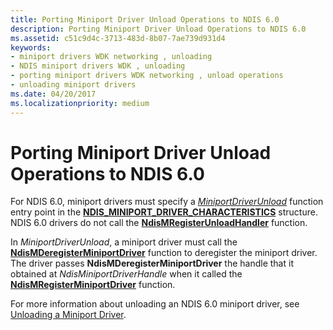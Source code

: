 ```yaml
---
title: Porting Miniport Driver Unload Operations to NDIS 6.0
description: Porting Miniport Driver Unload Operations to NDIS 6.0
ms.assetid: c51c9d4c-3713-483d-8b07-7ae739d931d4
keywords:
- miniport drivers WDK networking , unloading
- NDIS miniport drivers WDK , unloading
- porting miniport drivers WDK networking , unload operations
- unloading miniport drivers
ms.date: 04/20/2017
ms.localizationpriority: medium
---
```


# Porting Miniport Driver Unload Operations to NDIS 6.0





For NDIS 6.0, miniport drivers must specify a [*MiniportDriverUnload*](https://msdn.microsoft.com/library/windows/hardware/ff559378) function entry point in the [**NDIS\_MINIPORT\_DRIVER\_CHARACTERISTICS**](https://msdn.microsoft.com/library/windows/hardware/ff565958) structure. NDIS 6.0 drivers do not call the [**NdisMRegisterUnloadHandler**](https://msdn.microsoft.com/library/windows/hardware/ff553606) function.

In *MiniportDriverUnload*, a miniport driver must call the [**NdisMDeregisterMiniportDriver**](https://msdn.microsoft.com/library/windows/hardware/ff563578) function to deregister the miniport driver. The driver passes **NdisMDeregisterMiniportDriver** the handle that it obtained at *NdisMiniportDriverHandle* when it called the [**NdisMRegisterMiniportDriver**](https://msdn.microsoft.com/library/windows/hardware/ff563654) function.

For more information about unloading an NDIS 6.0 miniport driver, see [Unloading a Miniport Driver](unloading-a-miniport-driver.md).

 

 





